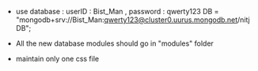  * use database : userID : Bist_Man , password : qwerty123
         DB = "mongodb+srv://Bist_Man:qwerty123@cluster0.uurus.mongodb.net/nitjDB"; 
 
 * All the new database modules should go in "modules" folder 
 * maintain only one css file
